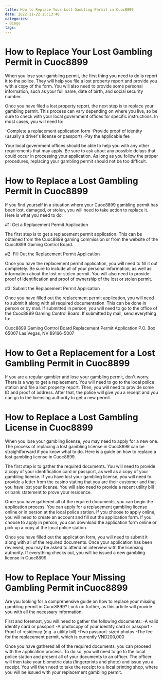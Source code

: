 ```yaml
---
title: How to Replace Your Lost Gambling Permit in Cuoc8899 
date: 2022-11-22 15:13:48
categories:
- Bingo
tags:
---
```



#  How to Replace Your Lost Gambling Permit in Cuoc8899 

When you lose your gambling permit, the first thing you need to do is report it to the police. They will help you file a lost property report and provide you with a copy of the form. You will also need to provide some personal information, such as your full name, date of birth, and social security number.

Once you have filed a lost property report, the next step is to replace your gambling permit. This process can vary depending on where you live, so be sure to check with your local government offices for specific instructions. In most cases, you will need to:

-Complete a replacement application form
-Provide proof of identity (usually a driver's license or passport)
-Pay the applicable fee

Your local government offices should be able to help you with any other requirements that may apply. Be sure to ask about any possible delays that could occur in processing your application. As long as you follow the proper procedures, replacing your gambling permit should not be too difficult.

#  How to Replace a Lost Gambling Permit in Cuoc8899 

If you find yourself in a situation where your Cuoc8899 gambling permit has been lost, damaged, or stolen, you will need to take action to replace it. Here is what you need to do:

#1: Get a Replacement Permit Application

The first step is to get a replacement permit application. This can be obtained from the Cuoc8899 gaming commission or from the website of the Cuoc8899 Gaming Control Board.

#2: Fill Out the Replacement Permit Application

Once you have the replacement permit application, you will need to fill it out completely. Be sure to include all of your personal information, as well as information about the lost or stolen permit. You will also need to provide proof of identification and proof of ownership of the lost or stolen permit.

#3: Submit the Replacement Permit Application

Once you have filled out the replacement permit application, you will need to submit it along with all required documentation. This can be done in person or by mail. If submitted in person, you will need to go to the office of the Cuoc8899 Gaming Control Board. If submitted by mail, send everything to:


Cuoc8899 Gaming Control Board
Replacement Permit Application
P.O. Box 65007
Las Vegas, NV 89166-5007

#  How to Get a Replacement for a Lost Gambling Permit in Cuoc8899 

If you are a regular gambler and lose your gambling permit, don't worry. There is a way to get a replacement. You will need to go to the local police station and file a lost property report. Then, you will need to provide some ID and proof of address. After that, the police will give you a receipt and you can go to the licensing authority to get a new permit.

#  How to Replace a Lost Gambling License in Cuoc8899 

When you lose your gambling license, you may need to apply for a new one. The process of replacing a lost gambling license in Cuoc8899 can be straightforward if you know what to do. Here is a guide on how to replace a lost gambling license in Cuoc8899.

The first step is to gather the required documents. You will need to provide a copy of your identification card or passport, as well as a copy of your gambling license. If you have lost your gambling license, you will need to provide a letter from the casino stating that you are their customer and that you have lost your license. You will also need to provide a recent utility bill or bank statement to prove your residence.

Once you have gathered all of the required documents, you can begin the application process. You can apply for a replacement gambling license online or in person at the local police station. If you choose to apply online, you will need to create an account and fill out the application form. If you choose to apply in person, you can download the application form online or pick up a copy at the local police station.

Once you have filled out the application form, you will need to submit it along with all of the required documents. Once your application has been reviewed, you may be asked to attend an interview with the licensing authority. If everything checks out, you will be issued a new gambling license in Cuoc8899.

#  How to Replace Your Missing Gambling Permit inCuoc8899

Are you looking for a comprehensive guide on how to replace your missing gambling permit in Cuoc8899? Look no further, as this article will provide you with all the necessary information.

First and foremost, you will need to gather the following documents:
-A valid identity card or passport
-A photocopy of your identity card or passport
-Proof of residency (e.g. a utility bill)
-Two passport-sized photos
-The fee for the replacement permit, which is currently VND200,000

Once you have gathered all of the required documents, you can proceed with the application process. To do so, you will need to go to the local police station and present all of your documents to an officer. The officer will then take your biometric data (fingerprints and photo) and issue you a receipt. You will then need to take the receipt to a local printing shop, where you will be issued with your replacement gambling permit.